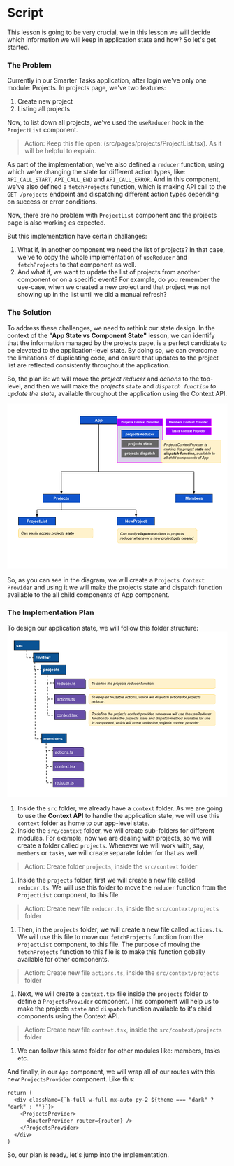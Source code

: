 # Script
This lesson is going to be very crucial, we in this lesson we will decide which information we will keep in application state and how? So let's get started.

### The Problem
Currently in our Smarter Tasks application, after login we've only one module: Projects. In projects page, we've two features:
1. Create new project
2. Listing all projects

Now, to list down all projects, we've used the `useReducer` hook in the `ProjectList` component. 
> Action: Keep this file open: (src/pages/projects/ProjectList.tsx). As it will be helpful to explain.

As part of the implementation, we've also defined a `reducer` function, using which we're changing the state for different action types, like: `API_CALL_START`, `API_CALL_END` and `API_CALL_ERROR`. And in this component, we've also defined a `fetchProjects` function, which is making API call to the `GET /projects` endpoint and dispatching different action types depending on success or error conditions.

Now, there are no problem with `ProjectList` component and the projects page is also working es expected. 

But this implementation have certain challanges:
1. What if, in another component we need the list of projects? In that case, we've to copy the whole implementation of `useReducer` and `fetchProjects` to that component as well.
2. And what if, we want to update the list of projects from another component or on a specific event? For example, do you remember the use-case, when we created a new project and that project was not showing up in the list until we did a manual refresh?

### The Solution
To address these challenges, we need to rethink our state design. In the context of the **"App State vs Component State"** lesson, we can identify that the information managed by the projects page, is a perfect candidate to be elevated to the application-level state. By doing so, we can overcome the limitations of duplicating code, and ensure that updates to the project list are reflected consistently throughout the application.

So, the plan is: we will move the *project reducer* and *actions* to the top-level, and then we will make the *projects `state`* and *`dispatch function` to update the state*, available throughout the application using the Context API. 

![App-level-state](App-level-state.png)

So, as you can see in the diagram, we will create a `Projects Context Provider` and using it we will make the projects state and dispatch function available to the all child components of App component.

### The Implementation Plan
To design our application state, we will follow this folder structure:
![revamp-app-state](app-state-fs.png)
1. Inside the `src` folder, we already have a `context` folder. As we are going to use the **Context API** to handle the application state, we will use this `context` folder as home to our app-level state.
2. Inside the `src/context` folder, we will create sub-folders for different modules. For example, now we are dealing with projects, so we will create a folder called `projects`. Whenever we will work with, say, `members` or `tasks`, we will create separate folder for that as well.
> Action: Create folder `projects`, inside the `src/context` folder

1. Inside the `projects` folder, first we will create a new file called `reducer.ts`. We will use this folder to move the `reducer` function from the `ProjectList` component, to this file.
> Action: Create new file `reducer.ts`, inside the `src/context/projects` folder

1. Then, in the `projects` folder, we will create a new file called `actions.ts`. We will use this file to move our `fetchProjects` function from the `ProjectList` component, to this file. The purpose of moving the `fetchProjects` function to this file is to make this function gobally available for other components.
> Action: Create new file `actions.ts`, inside the `src/context/projects` folder

1. Next, we will create a `context.tsx` file inside the `projects` folder to define a `ProjectsProvider` component. This component will help us to make the projects `state` and `dispatch` function available to it's child components using the Context API.
> Action: Create new file `context.tsx`, inside the `src/context/projects` folder

1. We can follow this same folder for other modules like: members, tasks etc.

And finally, in our `App` component, we will wrap all of our routes with this new `ProjectsProvider` component. Like this:

```tsx
return (
  <div className={`h-full w-full mx-auto py-2 ${theme === "dark" ? "dark" : ""}`}>
    <ProjectsProvider>
      <RouterProvider router={router} />
    </ProjectsProvider>
  </div>
)
```

So, our plan is ready, let's jump into the implementation.
